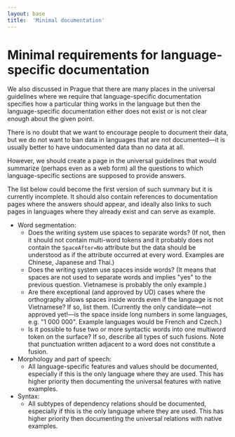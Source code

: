 ```yaml
---
layout: base
title:  'Minimal documentation'
---
```


# Minimal requirements for language-specific documentation

We also discussed in Prague that there are many places in the universal guidelines where we require
that language-specific documentation specifies how a particular thing works in the language but
then the language-specific documentation either does not exist or is not clear enough about the
given point.

There is no doubt that we want to encourage people to document their data, but we do not want to
ban data in languages that are not documented—it is usually better to have undocumented data than
no data at all.

However, we should create a page in the universal guidelines that would summarize (perhaps even
as a web form) all the questions to which language-specific sections are supposed to provide
answers.

The list below could become the first version of such summary but it is currently incomplete.
It should also contain references to documentation pages where the answers should appear,
and ideally also links to such pages in languages where they already exist and can serve as example.

* Word segmentation:
  * Does the writing system use spaces to separate words?
    (If not, then it should not contain multi-word tokens and it probably does not contain the
    `SpaceAfter=No` attribute but the data should be understood as if the attribute occurred at
    every word. Examples are Chinese, Japanese and Thai.)
  * Does the writing system use spaces inside words?
    (It means that spaces are not used to separate words and implies "yes" to the previous question.
    Vietnamese is probably the only example.)
  * Are there exceptional (and approved by UD) cases where the orthography allows spaces inside words
    even if the language is not Vietnamese? If so, list them.
    (Currently the only candidate—not approved yet!—is the space inside long numbers in some languages,
    e.g. "1 000 000". Example languages would be French and Czech.)
  * Is it possible to fuse two or more syntactic words into one multiword token on the surface?
    If so, describe all types of such fusions.
    Note that punctuation written adjacent to a word does not constitute a fusion.
* Morphology and part of speech:
  * All language-specific features and values should be documented, especially if this is the only language
    where they are used. This has higher priority then documenting the universal features with native examples.
* Syntax:
  * All subtypes of dependency relations should be documented, especially if this is the only language
    where they are used. This has higher priority then documenting the universal relations with native examples.
